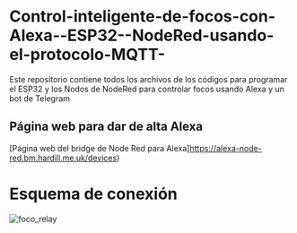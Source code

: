# Control-inteligente-de-focos-con-Alexa--ESP32--NodeRed-usando-el-protocolo-MQTT-
Este repositorio contiene  todos los archivos de los códigos para programar el ESP32 y los Nodos de NodeRed para controlar focos usando Alexa y un bot de Telegram

## Página web para dar de alta Alexa 
[Página web del bridge de Node Red para Alexa]https://alexa-node-red.bm.hardill.me.uk/devices)

# Esquema de conexión
![foco_relay](https://github.com/raymundosoto/Control-inteligente-de-focos-con-Alexa--ESP32--NodeRed-usando-el-protocolo-MQTT-/assets/72757419/ec871eb7-7157-4992-a8b3-0c8737f5e0bb)

